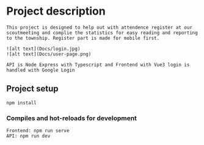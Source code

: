 # Project description
```
This project is designed to help out with attendence register at our scoutmeeting and complie the statistics for easy reading and reporting to the township. Register part is made for mobile first.

![alt text](Docs/login.jpg)
![alt text](Docs/user-page.png)

API is Node Express with Typescript and Frontend with Vue3 login is handled with Google Login
```

## Project setup

```
npm install
```

### Compiles and hot-reloads for development

```
Frontend: npm run serve
API: npm run dev
```
